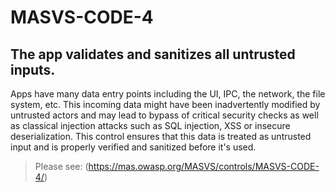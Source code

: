 # MASVS-CODE-4

## The app validates and sanitizes all untrusted inputs.

Apps have many data entry points including the UI, IPC, the network, the file system, etc. This incoming data might have been inadvertently modified by untrusted actors and may lead to bypass of critical security checks as well as classical injection attacks such as SQL injection, XSS or insecure deserialization. This control ensures that this data is treated as untrusted input and is properly verified and sanitized before it's used.

> Please see: (https://mas.owasp.org/MASVS/controls/MASVS-CODE-4/)